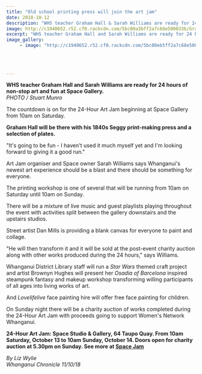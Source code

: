 ```yaml
---
title: "Old school printing press will join the art jam"
date: 2018-10-12
description: "WHS teacher Graham Hall & Sarah Williams are ready for 24 hours of non-stop art and fun at Space Gallery..."
image: http://c1940652.r52.cf0.rackcdn.com/5bc00a3bff2a7c68e500033b/Graham-Hall-art-jam-chron-12-oct.jpg
excerpt: "WHS teacher Graham Hall and Sarah Williams are ready for 24 hours of non-stop art and fun at Space Gallery."
image_gallery:
     - image: "http://c1940652.r52.cf0.rackcdn.com/5bc00eb5ff2a7c68e500033d/Graham-Hall-art-jam-posterchron-12-oct.jpg"
    
    
    
    
---
```


<p><span><strong>WHS teacher Graham Hall and Sarah Williams are ready for 24 hours of non-stop art and fun at Space Gallery.</strong> <br /><em>PHOTO / Stuart Munro</em></span></p>
<p class="element element-paragraph">The countdown is on for the 24-Hour Art Jam beginning at Space Gallery from 10am on Saturday.</p>
<p class="element element-paragraph"><strong>Graham Hall will be there with his 1840s Seggy print-making press and a selection of plates.</strong></p>
<p class="element element-paragraph">"It's going to be fun - I haven't used it much myself yet and I'm looking forward to giving it a good run."</p>
<p class="element element-paragraph">Art Jam organiser and Space owner Sarah Williams says Whanganui's newest art experience should be a blast and there should be something for everyone.</p>
<p class="element element-paragraph">The printing workshop is one of several that will be running from 10am on Saturday until 10am on Sunday.</p>
<p class="element element-paragraph">There will be a mixture of live music and guest playlists playing throughout the event with activities split between the gallery downstairs and the upstairs studios.</p>
<p class="element element-paragraph">Street artist Dan Mills is providing a blank canvas for everyone to paint and collage.</p>
<p class="element element-paragraph">"He will then transform it and it will be sold at the post-event charity auction along with other works produced during the 24 hours," says Williams.</p>
<p class="element element-paragraph">Whanganui District Library staff will run a&nbsp;<em>Star Wars</em>&nbsp;themed craft project and artist Brownyn Hughes will present her&nbsp;<em>Osadia of Barcelona</em>&nbsp;inspired steampunk fantasy and makeup workshop transforming willing participants of all ages into living works of art.</p>
<p class="element element-paragraph">And&nbsp;<em>Lovelifelive</em>&nbsp;face painting hire will offer free face painting for children.</p>
<p class="element element-paragraph">On Sunday night there will be a charity auction of works completed during the 24-Hour Art Jam with proceeds going to support Women's Network Whanganui.</p>
<p class="element element-paragraph"><strong>24-Hour Art Jam: Space Studio &amp; Gallery, 64 Taupo Quay. From 10am Saturday, October 13 to 10am Sunday, October 14. Doors open for charity auction at 5.30pm on Sunday. See more at&nbsp;<a href="https://spacestudiogallery.co.nz/coming-soon/24-hour-art-jam/" target="_blank">Space Jam</a></strong></p>
<p class="element element-paragraph"><em>By Liz Wylie</em><br /><em>Whanganui Chronicle 11/10/18</em></p>

